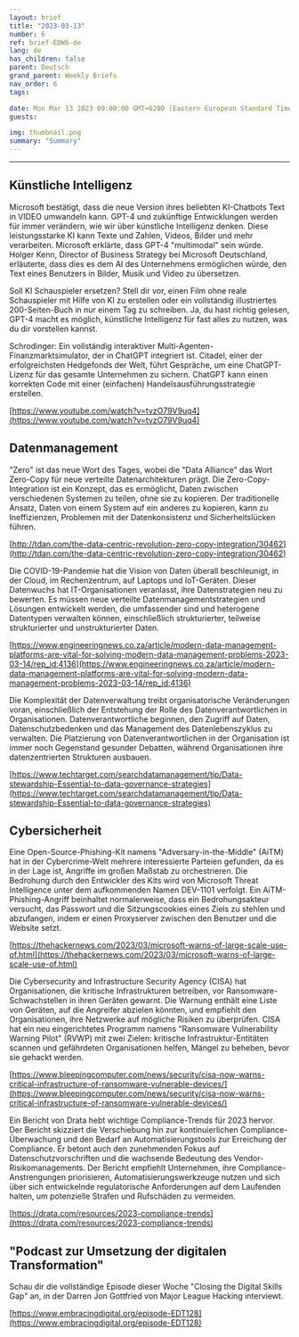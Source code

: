 ```yaml
---
layout: brief
title: "2023-03-13"
number: 6
ref: brief-EDW6-de
lang: de
has_children: false
parent: Deutsch
grand_parent: Weekly Briefs
nav_order: 6
tags:

date: Mon Mar 13 2023 09:00:00 GMT+0200 (Eastern European Standard Time)
guests:

img: thumbnail.png
summary: "Summary"
---
```




---

## Künstliche Intelligenz

Microsoft bestätigt, dass die neue Version ihres beliebten KI-Chatbots Text in VIDEO umwandeln kann. GPT-4 und zukünftige Entwicklungen werden für immer verändern, wie wir über künstliche Intelligenz denken. Diese leistungsstarke KI kann Texte und Zahlen, Videos, Bilder und mehr verarbeiten. Microsoft erklärte, dass GPT-4 "multimodal" sein würde. Holger Kenn, Director of Business Strategy bei Microsoft Deutschland, erläuterte, dass dies es dem AI des Unternehmens ermöglichen würde, den Text eines Benutzers in Bilder, Musik und Video zu übersetzen.

Soll KI Schauspieler ersetzen? Stell dir vor, einen Film ohne reale Schauspieler mit Hilfe von KI zu erstellen oder ein vollständig illustriertes 200-Seiten-Buch in nur einem Tag zu schreiben. Ja, du hast richtig gelesen, GPT-4 macht es möglich, künstliche Intelligenz für fast alles zu nutzen, was du dir vorstellen kannst.

Schrodinger: Ein vollständig interaktiver Multi-Agenten-Finanzmarktsimulator, der in ChatGPT integriert ist. Citadel, einer der erfolgreichsten Hedgefonds der Welt, führt Gespräche, um eine ChatGPT-Lizenz für das gesamte Unternehmen zu sichern. ChatGPT kann einen korrekten Code mit einer (einfachen) Handelsausführungsstrategie erstellen.

[https://www.youtube.com/watch?v=tvzO79V9uq4](https://www.youtube.com/watch?v=tvzO79V9uq4)

## Datenmanagement

"Zero" ist das neue Wort des Tages, wobei die "Data Alliance" das Wort Zero-Copy für neue verteilte Datenarchitekturen prägt. Die Zero-Copy-Integration ist ein Konzept, das es ermöglicht, Daten zwischen verschiedenen Systemen zu teilen, ohne sie zu kopieren. Der traditionelle Ansatz, Daten von einem System auf ein anderes zu kopieren, kann zu Ineffizienzen, Problemen mit der Datenkonsistenz und Sicherheitslücken führen.

[http://tdan.com/the-data-centric-revolution-zero-copy-integration/30462](http://tdan.com/the-data-centric-revolution-zero-copy-integration/30462)

Die COVID-19-Pandemie hat die Vision von Daten überall beschleunigt, in der Cloud, im Rechenzentrum, auf Laptops und IoT-Geräten. Dieser Datenwuchs hat IT-Organisationen veranlasst, ihre Datenstrategien neu zu bewerten. Es müssen neue verteilte Datenmanagementstrategien und Lösungen entwickelt werden, die umfassender sind und heterogene Datentypen verwalten können, einschließlich strukturierter, teilweise strukturierter und unstrukturierter Daten.

[https://www.engineeringnews.co.za/article/modern-data-management-platforms-are-vital-for-solving-modern-data-management-problems-2023-03-14/rep_id:4136](https://www.engineeringnews.co.za/article/modern-data-management-platforms-are-vital-for-solving-modern-data-management-problems-2023-03-14/rep_id:4136)

Die Komplexität der Datenverwaltung treibt organisatorische Veränderungen voran, einschließlich der Entstehung der Rolle des Datenverantwortlichen in Organisationen. Datenverantwortliche beginnen, den Zugriff auf Daten, Datenschutzbedenken und das Management des Datenlebenszyklus zu verwalten. Die Platzierung von Datenverantwortlichen in der Organisation ist immer noch Gegenstand gesunder Debatten, während Organisationen ihre datenzentrierten Strukturen ausbauen.

[https://www.techtarget.com/searchdatamanagement/tip/Data-stewardship-Essential-to-data-governance-strategies](https://www.techtarget.com/searchdatamanagement/tip/Data-stewardship-Essential-to-data-governance-strategies)

## Cybersicherheit

Eine Open-Source-Phishing-Kit namens "Adversary-in-the-Middle" (AiTM) hat in der Cybercrime-Welt mehrere interessierte Parteien gefunden, da es in der Lage ist, Angriffe im großen Maßstab zu orchestrieren. Die Bedrohung durch den Entwickler des Kits wird von Microsoft Threat Intelligence unter dem aufkommenden Namen DEV-1101 verfolgt. Ein AiTM-Phishing-Angriff beinhaltet normalerweise, dass ein Bedrohungsakteur versucht, das Passwort und die Sitzungscookies eines Ziels zu stehlen und abzufangen, indem er einen Proxyserver zwischen den Benutzer und die Website setzt.

[https://thehackernews.com/2023/03/microsoft-warns-of-large-scale-use-of.html](https://thehackernews.com/2023/03/microsoft-warns-of-large-scale-use-of.html)

Die Cybersecurity and Infrastructure Security Agency (CISA) hat Organisationen, die kritische Infrastrukturen betreiben, vor Ransomware-Schwachstellen in ihren Geräten gewarnt. Die Warnung enthält eine Liste von Geräten, auf die Angreifer abzielen könnten, und empfiehlt den Organisationen, ihre Netzwerke auf mögliche Risiken zu überprüfen. CISA hat ein neu eingerichtetes Programm namens "Ransomware Vulnerability Warning Pilot" (RVWP) mit zwei Zielen: kritische Infrastruktur-Entitäten scannen und gefährdeten Organisationen helfen, Mängel zu beheben, bevor sie gehackt werden.

[https://www.bleepingcomputer.com/news/security/cisa-now-warns-critical-infrastructure-of-ransomware-vulnerable-devices/](https://www.bleepingcomputer.com/news/security/cisa-now-warns-critical-infrastructure-of-ransomware-vulnerable-devices/)

Ein Bericht von Drata hebt wichtige Compliance-Trends für 2023 hervor. Der Bericht skizziert die Verschiebung hin zur kontinuierlichen Compliance-Überwachung und den Bedarf an Automatisierungstools zur Erreichung der Compliance. Er betont auch den zunehmenden Fokus auf Datenschutzvorschriften und die wachsende Bedeutung des Vendor-Risikomanagements. Der Bericht empfiehlt Unternehmen, ihre Compliance-Anstrengungen priorisieren, Automatisierungswerkzeuge nutzen und sich über sich entwickelnde regulatorische Anforderungen auf dem Laufenden halten, um potenzielle Strafen und Rufschäden zu vermeiden.

[https://drata.com/resources/2023-compliance-trends](https://drata.com/resources/2023-compliance-trends)

## "Podcast zur Umsetzung der digitalen Transformation"

Schau dir die vollständige Episode dieser Woche "Closing the Digital Skills Gap" an, in der Darren Jon Gottfried von Major League Hacking interviewt.

[https://www.embracingdigital.org/episode-EDT128](https://www.embracingdigital.org/episode-EDT128)


